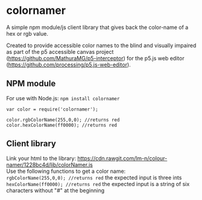 # colornamer
A simple npm module/js client library that gives back the color-name of a hex or rgb value. 

Created to provide accessible color names to the blind and visually impaired as part of the p5 accessible canvas project (https://github.com/MathuraMG/p5-interceptor) for the p5.js web editor (https://github.com/processing/p5.js-web-editor).

## NPM module
For use with Node.js: `npm install colornamer`

	var color = require('colornamer');
	
	color.rgbColorName(255,0,0); //returns red
	color.hexColorName(ff0000); //returns red



## Client library

  Link your html to the library: https://cdn.rawgit.com/lm-n/colour-namer/1228bc4d/lib/colorNamer.js
  <br>
  Use the following functions to get a color name:
  <br>
  `rgbColorName(255,0,0); //returns red`
  the expected input is three ints
  <br>
  `hexColorName(ff0000); //returns red`
  the expected input is a string of six characters without "#" at the beginning
